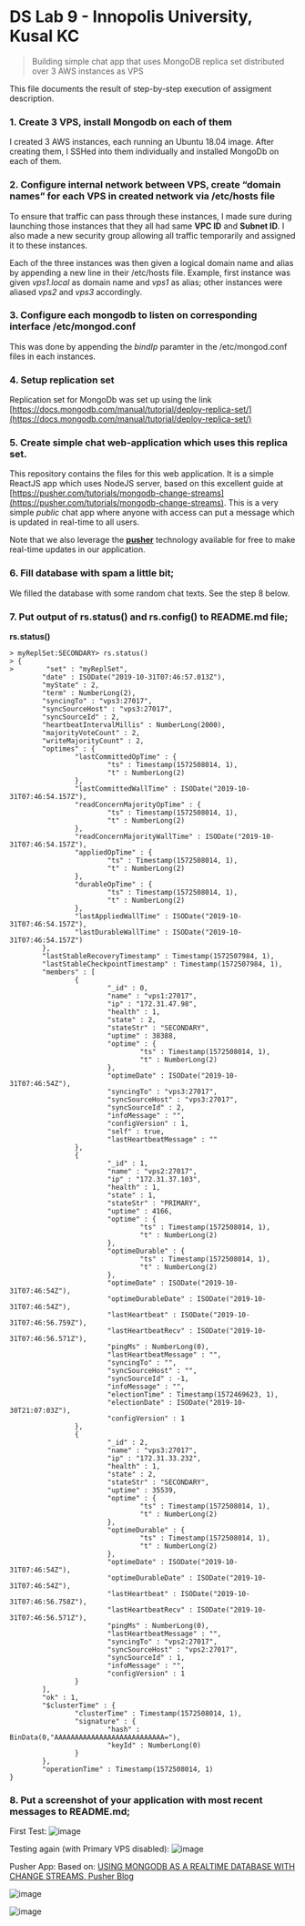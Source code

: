 # DS Lab 9 - Innopolis University, Kusal KC

> Building simple chat app that uses MongoDB replica set distributed over 3 AWS instances as VPS

This file documents the result of step-by-step execution of assigment description.

### 1. Create 3 VPS, install Mongodb on each of them
I created 3 AWS instances, each running an Ubuntu 18.04 image. After creating them, I SSHed into them individually and installed MongoDb on each of them.

### 2. Configure internal network between VPS, create “domain names” for each VPS in created network via /etc/hosts file
To ensure that traffic can pass through these instances, I made sure during launching those instances that they all had same **VPC ID** and **Subnet ID**. I also made a new security group allowing all traffic temporarily and assigned it to these instances.

Each of the three instances was then given a logical domain name and alias by appending a new line in their /etc/hosts file. Example, first instance was given *vps1.local* as domain name and *vps1* as alias; other instances were aliased *vps2* and *vps3* accordingly.


### 3. Configure each mongodb to listen on corresponding interface /etc/mongod.conf
This was done by appending the *bindIp* paramter in the /etc/mongod.conf files in each instances.

### 4. Setup replication set
Replication set for MongoDb was set up using the link [https://docs.mongodb.com/manual/tutorial/deploy-replica-set/](https://docs.mongodb.com/manual/tutorial/deploy-replica-set/)

### 5. Create simple chat web-application which uses this replica set.
This repository contains the files for this web application. It is a simple ReactJS app which uses NodeJS server, based on this excellent guide at [https://pusher.com/tutorials/mongodb-change-streams](https://pusher.com/tutorials/mongodb-change-streams). This is a very simple *public* chat app where anyone with access can put a message which is updated in real-time to all users.

Note that we also leverage the [**pusher**](https://pusher.com/) technology available for free to make real-time updates in our application.


### 6. Fill database with spam a little bit;
We filled the database with some random chat texts. See the step 8 below.

### 7. Put output of rs.status() and rs.config() to README.md file;
**rs.status()**
```
> myReplSet:SECONDARY> rs.status()
> {
>        "set" : "myReplSet",
        "date" : ISODate("2019-10-31T07:46:57.013Z"),
        "myState" : 2,
        "term" : NumberLong(2),
        "syncingTo" : "vps3:27017",
        "syncSourceHost" : "vps3:27017",
        "syncSourceId" : 2,
        "heartbeatIntervalMillis" : NumberLong(2000),
        "majorityVoteCount" : 2,
        "writeMajorityCount" : 2,
        "optimes" : {
                "lastCommittedOpTime" : {
                        "ts" : Timestamp(1572508014, 1),
                        "t" : NumberLong(2)
                },
                "lastCommittedWallTime" : ISODate("2019-10-31T07:46:54.157Z"),
                "readConcernMajorityOpTime" : {
                        "ts" : Timestamp(1572508014, 1),
                        "t" : NumberLong(2)
                },
                "readConcernMajorityWallTime" : ISODate("2019-10-31T07:46:54.157Z"),
                "appliedOpTime" : {
                        "ts" : Timestamp(1572508014, 1),
                        "t" : NumberLong(2)
                },
                "durableOpTime" : {
                        "ts" : Timestamp(1572508014, 1),
                        "t" : NumberLong(2)
                },
                "lastAppliedWallTime" : ISODate("2019-10-31T07:46:54.157Z"),
                "lastDurableWallTime" : ISODate("2019-10-31T07:46:54.157Z")
        },
        "lastStableRecoveryTimestamp" : Timestamp(1572507984, 1),
        "lastStableCheckpointTimestamp" : Timestamp(1572507984, 1),
        "members" : [
                {
                        "_id" : 0,
                        "name" : "vps1:27017",
                        "ip" : "172.31.47.98",
                        "health" : 1,
                        "state" : 2,
                        "stateStr" : "SECONDARY",
                        "uptime" : 38388,
                        "optime" : {
                                "ts" : Timestamp(1572508014, 1),
                                "t" : NumberLong(2)
                        },
                        "optimeDate" : ISODate("2019-10-31T07:46:54Z"),
                        "syncingTo" : "vps3:27017",
                        "syncSourceHost" : "vps3:27017",
                        "syncSourceId" : 2,
                        "infoMessage" : "",
                        "configVersion" : 1,
                        "self" : true,
                        "lastHeartbeatMessage" : ""
                },
                {
                        "_id" : 1,
                        "name" : "vps2:27017",
                        "ip" : "172.31.37.103",
                        "health" : 1,
                        "state" : 1,
                        "stateStr" : "PRIMARY",
                        "uptime" : 4166,
                        "optime" : {
                                "ts" : Timestamp(1572508014, 1),
                                "t" : NumberLong(2)
                        },
                        "optimeDurable" : {
                                "ts" : Timestamp(1572508014, 1),
                                "t" : NumberLong(2)
                        },
                        "optimeDate" : ISODate("2019-10-31T07:46:54Z"),
                        "optimeDurableDate" : ISODate("2019-10-31T07:46:54Z"),
                        "lastHeartbeat" : ISODate("2019-10-31T07:46:56.759Z"),
                        "lastHeartbeatRecv" : ISODate("2019-10-31T07:46:56.571Z"),
                        "pingMs" : NumberLong(0),
                        "lastHeartbeatMessage" : "",
                        "syncingTo" : "",
                        "syncSourceHost" : "",
                        "syncSourceId" : -1,
                        "infoMessage" : "",
                        "electionTime" : Timestamp(1572469623, 1),
                        "electionDate" : ISODate("2019-10-30T21:07:03Z"),
                        "configVersion" : 1
                },
                {
                        "_id" : 2,
                        "name" : "vps3:27017",
                        "ip" : "172.31.33.232",
                        "health" : 1,
                        "state" : 2,
                        "stateStr" : "SECONDARY",
                        "uptime" : 35539,
                        "optime" : {
                                "ts" : Timestamp(1572508014, 1),
                                "t" : NumberLong(2)
                        },
                        "optimeDurable" : {
                                "ts" : Timestamp(1572508014, 1),
                                "t" : NumberLong(2)
                        },
                        "optimeDate" : ISODate("2019-10-31T07:46:54Z"),
                        "optimeDurableDate" : ISODate("2019-10-31T07:46:54Z"),
                        "lastHeartbeat" : ISODate("2019-10-31T07:46:56.758Z"),
                        "lastHeartbeatRecv" : ISODate("2019-10-31T07:46:56.571Z"),
                        "pingMs" : NumberLong(0),
                        "lastHeartbeatMessage" : "",
                        "syncingTo" : "vps2:27017",
                        "syncSourceHost" : "vps2:27017",
                        "syncSourceId" : 1,
                        "infoMessage" : "",
                        "configVersion" : 1
                }
        ],
        "ok" : 1,
        "$clusterTime" : {
                "clusterTime" : Timestamp(1572508014, 1),
                "signature" : {
                        "hash" : BinData(0,"AAAAAAAAAAAAAAAAAAAAAAAAAAA="),
                        "keyId" : NumberLong(0)
                }
        },
        "operationTime" : Timestamp(1572508014, 1)
}
```

### 8. Put a screenshot of your application with most recent messages to README.md;

First Test:
![image](https://user-images.githubusercontent.com/26818010/67929301-e79caa80-fbb4-11e9-9781-9b3a7e8aed8a.png)

Testing again (with Primary VPS disabled):
![image](https://user-images.githubusercontent.com/26818010/67929341-000cc500-fbb5-11e9-8cdd-b9e9d2046e77.png)


Pusher App:
Based on: [USING MONGODB AS A REALTIME DATABASE WITH CHANGE STREAMS, Pusher Blog](https://pusher.com/tutorials/mongodb-change-streams)

![image](https://user-images.githubusercontent.com/26818010/67929844-47478580-fbb6-11e9-8d3f-65a4988d8f08.png)

![image](https://user-images.githubusercontent.com/26818010/67929938-8544a980-fbb6-11e9-8ca7-ba215abc5528.png)
